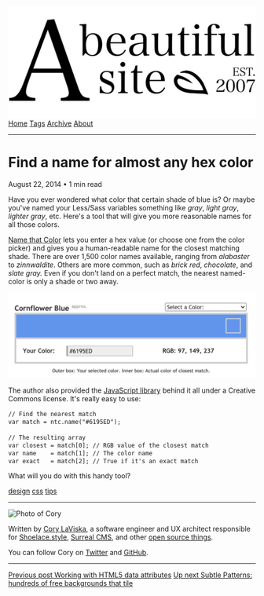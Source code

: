 <a href="../../index.html" class="header-link"><img src="../../images/logos/wordmark.svg" alt="A Beautiful Site" class="wordmark" /></a> <a href="../../index.html" class="nav-item">Home</a> <a href="../../tags/index.html" class="nav-item">Tags</a> <a href="../index.html" class="nav-item">Archive</a> <a href="../../about/index.html" class="nav-item">About</a>

---

# Find a name for almost any hex color

August 22, 2014 • 1 min read

Have you ever wondered what color that certain shade of blue is? Or maybe you've named your Less/Sass variables something like _gray_, _light gray_, _lighter gray_, etc. Here's a tool that will give you more reasonable names for all those colors.

[Name that Color](http://chir.ag/projects/name-that-color/) lets you enter a hex value (or choose one from the color picker) and gives you a human-readable name for the closest matching shade. There are over 1,500 color names available, ranging from _alabaster_ to _zinnwaldite_. Others are more common, such as _brick red_, _chocolate_, and _slate gray._ Even if you don't land on a perfect match, the nearest named-color is only a shade or two away.

[![Name that Color](../../images/name-that-color.png)](http://chir.ag/projects/name-that-color/)

The author also provided the [JavaScript library](http://chir.ag/projects/ntc/) behind it all under a Creative Commons license. It's really easy to use:

    // Find the nearest match
    var match = ntc.name("#6195ED");

    // The resulting array
    var closest = match[0]; // RGB value of the closest match
    var name    = match[1]; // The color name
    var exact   = match[2]; // True if it's an exact match

What will you do with this handy tool?

<a href="../../tags/design/index.html" class="post-tag">design</a> <a href="../../tags/css/index.html" class="post-tag">css</a> <a href="../../tags/tips/index.html" class="post-tag">tips</a>

---

<img src="http://0.gravatar.com/avatar/bf1b3b95fd5b096a3592247c29667b33?s=512" alt="Photo of Cory" class="avatar avatar-small" />

Written by [Cory LaViska](../../index-4.html), a software engineer and UX architect responsible for [Shoelace.style](https://shoelace.style/), [Surreal CMS](https://www.surrealcms.com/), and other [open source things](https://github.com/claviska).

You can follow Cory on [Twitter](https://twitter.com/claviska) and [GitHub](https://github.com/claviska).

---

<a href="../working-with-html5-data-attributes/index.html" class="post-nav-previous"><span class="small">Previous post</span> Working with HTML5 data attributes</a> <a href="../subtle-patterns-hundreds-of-free-backgrounds-that-tile/index.html" class="post-nav-next"><span class="small">Up next</span> Subtle Patterns: hundreds of free backgrounds that tile</a>
